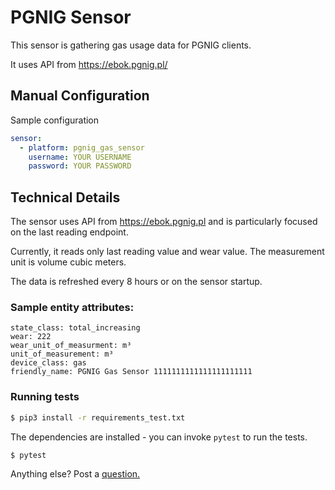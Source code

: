 # PGNIG Sensor 

This sensor is gathering gas usage data for PGNIG clients.

It uses API from https://ebok.pgnig.pl/

## Manual Configuration
Sample configuration

```yaml
sensor:
  - platform: pgnig_gas_sensor
    username: YOUR USERNAME
    password: YOUR PASSWORD
```

## Technical Details

The sensor uses API from https://ebok.pgnig.pl 
and is particularly focused on the last reading endpoint.

Currently, it reads only last reading value and wear value. 
The measurement unit is volume cubic meters.

The data is refreshed every 8 hours or on the sensor startup.

### Sample entity attributes:

```
state_class: total_increasing
wear: 222
wear_unit_of_measurment: m³
unit_of_measurement: m³
device_class: gas
friendly_name: PGNIG Gas Sensor 1111111111111111111111
```

### Running tests

```bash
$ pip3 install -r requirements_test.txt
```

The dependencies are installed - you can invoke `pytest` to run the tests.

```bash
$ pytest
```

Anything else? Post a [question.](https://github.com/pawelhulek/pgnig-sensor/issues/new)